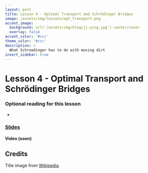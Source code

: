 ```yaml
---
layout: post
title: Lesson 4 - Optimal Transport and Schrödinger Bridges
image: /assets/img/lessons/opt_transport.png
accent_image: 
  background: url('/assets/img/blog/jj-ying.jpg') center/cover
  overlay: false
accent_color: '#ccc'
theme_color: '#ccc'
description: >
  What Schroedinger has to do with moving dirt
invert_sidebar: true
---
```


# Lesson 4 - Optimal Transport and Schrödinger Bridges


### Optional reading for this lesson
- 


### [Slides](/assets/slides/r255-l4.pdf)

#### Video (soon)






## Credits

Title image from [Wikipedia](https://en.wikipedia.org/wiki/Transportation_theory_(mathematics)).
